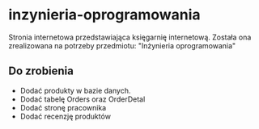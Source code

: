 # inzynieria-oprogramowania
Stronia internetowa przedstawiająca księgarnię internetową. Została ona zrealizowana na potrzeby przedmiotu: "Inżynieria oprogramowania"

## Do zrobienia
* Dodać produkty w bazie danych.
* Dodać tabelę Orders oraz OrderDetal
* Dodać stronę pracownika
* Dodać recenzję produktów
